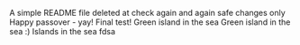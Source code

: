 A simple README file
deleted at
check again
and again
safe changes only
Happy passover - yay!
Final test!
Green island in the sea
Green island in the sea :)
Islands in the sea
fdsa
